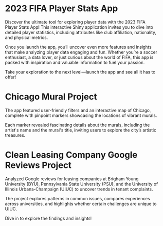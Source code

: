 # 2023 FIFA Player Stats App

Discover the ultimate tool for exploring player data with the 2023 FIFA Player Stats App! This interactive Shiny application invites you to dive into detailed player statistics, including attributes like club affiliation, nationality, and physical metrics.

Once you launch the app, you’ll uncover even more features and insights that make analyzing player data engaging and fun. Whether you’re a soccer enthusiast, a data lover, or just curious about the world of FIFA, this app is packed with inspiration and valuable information to fuel your passion.

Take your exploration to the next level—launch the app and see all it has to offer!


# Chicago Mural Project

The app featured user-friendly filters and an interactive map of Chicago, complete with pinpoint markers showcasing the locations of vibrant murals. 

Each marker revealed fascinating details about the murals, including the artist's name and the mural's title, inviting users to explore the city’s artistic treasures.


# Clean Leasing Company Google Reviews Project

Analyzed Google reviews for leasing companies at Brigham Young University (BYU), Pennsylvania State University (PSU), and the University of Illinois Urbana-Champaign (UIUC) to uncover trends in tenant complaints. 

The project explores patterns in common issues, compares experiences across universities, and highlights whether certain challenges are unique to UIUC. 

Dive in to explore the findings and insights!

